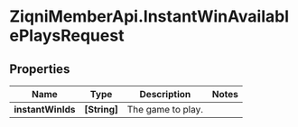 # ZiqniMemberApi.InstantWinAvailablePlaysRequest

## Properties

Name | Type | Description | Notes
------------ | ------------- | ------------- | -------------
**instantWinIds** | **[String]** | The game to play. | 



